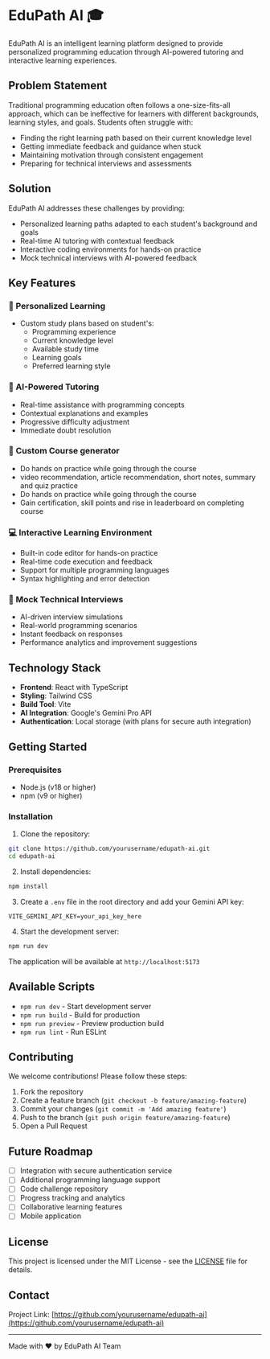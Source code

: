 # EduPath AI 🎓

EduPath AI is an intelligent learning platform designed to provide personalized programming education through AI-powered tutoring and interactive learning experiences.

## Problem Statement

Traditional programming education often follows a one-size-fits-all approach, which can be ineffective for learners with different backgrounds, learning styles, and goals. Students often struggle with:
- Finding the right learning path based on their current knowledge level
- Getting immediate feedback and guidance when stuck
- Maintaining motivation through consistent engagement
- Preparing for technical interviews and assessments

## Solution

EduPath AI addresses these challenges by providing:
- Personalized learning paths adapted to each student's background and goals
- Real-time AI tutoring with contextual feedback
- Interactive coding environments for hands-on practice
- Mock technical interviews with AI-powered feedback

## Key Features

### 🎯 Personalized Learning
- Custom study plans based on student's:
  - Programming experience
  - Current knowledge level
  - Available study time
  - Learning goals
  - Preferred learning style

### 🤖 AI-Powered Tutoring
- Real-time assistance with programming concepts
- Contextual explanations and examples
- Progressive difficulty adjustment
- Immediate doubt resolution


### 🤖 Custom Course generator
- Do hands on practice while going through the course
- video recommendation, article recommendation, short notes, summary and quiz practice
- Do hands on practice while going through the course
- Gain certification, skill points and rise in leaderboard on completing course
  
### 💻 Interactive Learning Environment
- Built-in code editor for hands-on practice
- Real-time code execution and feedback
- Support for multiple programming languages
- Syntax highlighting and error detection

### 🎤 Mock Technical Interviews
- AI-driven interview simulations
- Real-world programming scenarios
- Instant feedback on responses
- Performance analytics and improvement suggestions

## Technology Stack

- **Frontend**: React with TypeScript
- **Styling**: Tailwind CSS
- **Build Tool**: Vite
- **AI Integration**: Google's Gemini Pro API
- **Authentication**: Local storage (with plans for secure auth integration)

## Getting Started

### Prerequisites
- Node.js (v18 or higher)
- npm (v9 or higher)

### Installation

1. Clone the repository:
```bash
git clone https://github.com/yourusername/edupath-ai.git
cd edupath-ai
```

2. Install dependencies:
```bash
npm install
```

3. Create a `.env` file in the root directory and add your Gemini API key:
```env
VITE_GEMINI_API_KEY=your_api_key_here
```

4. Start the development server:
```bash
npm run dev
```

The application will be available at `http://localhost:5173`

## Available Scripts

- `npm run dev` - Start development server
- `npm run build` - Build for production
- `npm run preview` - Preview production build
- `npm run lint` - Run ESLint

## Contributing

We welcome contributions! Please follow these steps:

1. Fork the repository
2. Create a feature branch (`git checkout -b feature/amazing-feature`)
3. Commit your changes (`git commit -m 'Add amazing feature'`)
4. Push to the branch (`git push origin feature/amazing-feature`)
5. Open a Pull Request

## Future Roadmap

- [ ] Integration with secure authentication service
- [ ] Additional programming language support
- [ ] Code challenge repository
- [ ] Progress tracking and analytics
- [ ] Collaborative learning features
- [ ] Mobile application

## License

This project is licensed under the MIT License - see the [LICENSE](LICENSE) file for details.

## Contact

Project Link: [https://github.com/yourusername/edupath-ai](https://github.com/yourusername/edupath-ai)

---

Made with ❤️ by EduPath AI Team
